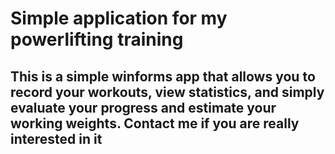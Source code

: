 # Simple application for my powerlifting training
This is a simple winforms app that allows you to record your workouts, view statistics, and simply evaluate your progress and estimate your working weights. Contact me if you are really interested in it
--------------
